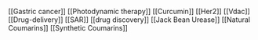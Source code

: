 [[Gastric cancer]]
[[Photodynamic therapy]]
[[Curcumin]]
[[Her2]]
[[Vdac]]
[[Drug-delivery]]
[[SAR]]
[[drug discovery]]
[[Jack Bean Urease]]
[[Natural Coumarins]]
[[Synthetic Coumarins]]
